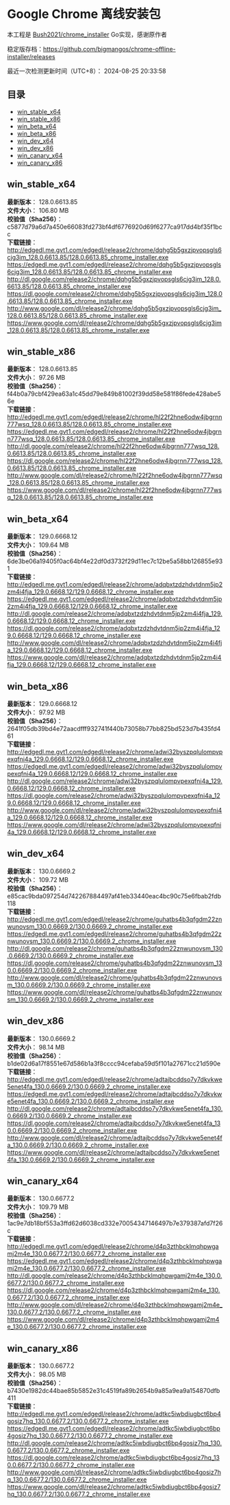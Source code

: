 # Google Chrome 离线安装包
本工程是 [Bush2021/chrome_installer](https://github.com/Bush2021/chrome_installer) Go实现，感谢原作者

稳定版存档：<https://github.com/bigmangos/chrome-offline-installer/releases>

最近一次检测更新时间（UTC+8）：
2024-08-25 20:33:58

## 目录
* [win_stable_x64](https://github.com/bigmangos/chrome-offline-installer?tab=readme-ov-file#win_stable_x64)
* [win_stable_x86](https://github.com/bigmangos/chrome-offline-installer?tab=readme-ov-file#win_stable_x86)
* [win_beta_x64](https://github.com/bigmangos/chrome-offline-installer?tab=readme-ov-file#win_beta_x64)
* [win_beta_x86](https://github.com/bigmangos/chrome-offline-installer?tab=readme-ov-file#win_beta_x86)
* [win_dev_x64](https://github.com/bigmangos/chrome-offline-installer?tab=readme-ov-file#win_dev_x64)
* [win_dev_x86](https://github.com/bigmangos/chrome-offline-installer?tab=readme-ov-file#win_dev_x86)
* [win_canary_x64](https://github.com/bigmangos/chrome-offline-installer?tab=readme-ov-file#win_canary_x64)
* [win_canary_x86](https://github.com/bigmangos/chrome-offline-installer?tab=readme-ov-file#win_canary_x86)

## win_stable_x64
**最新版本**： 128.0.6613.85  
**文件大小**： 106.80 MB  
**校验值（Sha256）**： c5877d79a6d7a450e66083fd273bf4df6776920d69f6277ca917dd4bf35f1bcc  
**下载链接**：
http://edgedl.me.gvt1.com/edgedl/release2/chrome/dqhg5b5gxzjpvopsgls6cjg3im_128.0.6613.85/128.0.6613.85_chrome_installer.exe
https://edgedl.me.gvt1.com/edgedl/release2/chrome/dqhg5b5gxzjpvopsgls6cjg3im_128.0.6613.85/128.0.6613.85_chrome_installer.exe
http://dl.google.com/release2/chrome/dqhg5b5gxzjpvopsgls6cjg3im_128.0.6613.85/128.0.6613.85_chrome_installer.exe
https://dl.google.com/release2/chrome/dqhg5b5gxzjpvopsgls6cjg3im_128.0.6613.85/128.0.6613.85_chrome_installer.exe
http://www.google.com/dl/release2/chrome/dqhg5b5gxzjpvopsgls6cjg3im_128.0.6613.85/128.0.6613.85_chrome_installer.exe
https://www.google.com/dl/release2/chrome/dqhg5b5gxzjpvopsgls6cjg3im_128.0.6613.85/128.0.6613.85_chrome_installer.exe
## win_stable_x86
**最新版本**： 128.0.6613.85  
**文件大小**： 97.26 MB  
**校验值（Sha256）**： f44b0a79cbf429ea63a1c45dd79e849b81002f39dd58e581f86fede428abe56e  
**下载链接**：
http://edgedl.me.gvt1.com/edgedl/release2/chrome/hl22f2hne6odw4jbgrnn777wsq_128.0.6613.85/128.0.6613.85_chrome_installer.exe
https://edgedl.me.gvt1.com/edgedl/release2/chrome/hl22f2hne6odw4jbgrnn777wsq_128.0.6613.85/128.0.6613.85_chrome_installer.exe
http://dl.google.com/release2/chrome/hl22f2hne6odw4jbgrnn777wsq_128.0.6613.85/128.0.6613.85_chrome_installer.exe
https://dl.google.com/release2/chrome/hl22f2hne6odw4jbgrnn777wsq_128.0.6613.85/128.0.6613.85_chrome_installer.exe
http://www.google.com/dl/release2/chrome/hl22f2hne6odw4jbgrnn777wsq_128.0.6613.85/128.0.6613.85_chrome_installer.exe
https://www.google.com/dl/release2/chrome/hl22f2hne6odw4jbgrnn777wsq_128.0.6613.85/128.0.6613.85_chrome_installer.exe
## win_beta_x64
**最新版本**： 129.0.6668.12  
**文件大小**： 109.64 MB  
**校验值（Sha256）**： 6de3be06a19405f0ac64bf4e22df0d3732f29d11ec7c12be5a58bb126855e931  
**下载链接**：
http://edgedl.me.gvt1.com/edgedl/release2/chrome/adqbxtzdzhdvtdnm5jp2zm4i4fja_129.0.6668.12/129.0.6668.12_chrome_installer.exe
https://edgedl.me.gvt1.com/edgedl/release2/chrome/adqbxtzdzhdvtdnm5jp2zm4i4fja_129.0.6668.12/129.0.6668.12_chrome_installer.exe
http://dl.google.com/release2/chrome/adqbxtzdzhdvtdnm5jp2zm4i4fja_129.0.6668.12/129.0.6668.12_chrome_installer.exe
https://dl.google.com/release2/chrome/adqbxtzdzhdvtdnm5jp2zm4i4fja_129.0.6668.12/129.0.6668.12_chrome_installer.exe
http://www.google.com/dl/release2/chrome/adqbxtzdzhdvtdnm5jp2zm4i4fja_129.0.6668.12/129.0.6668.12_chrome_installer.exe
https://www.google.com/dl/release2/chrome/adqbxtzdzhdvtdnm5jp2zm4i4fja_129.0.6668.12/129.0.6668.12_chrome_installer.exe
## win_beta_x86
**最新版本**： 129.0.6668.12  
**文件大小**： 97.92 MB  
**校验值（Sha256）**： 2641f05db39bd4e72aacdfff932741f440b73058b77bb825bd523d7b435fd461  
**下载链接**：
http://edgedl.me.gvt1.com/edgedl/release2/chrome/adwi32byszpqlulompvpexqfni4a_129.0.6668.12/129.0.6668.12_chrome_installer.exe
https://edgedl.me.gvt1.com/edgedl/release2/chrome/adwi32byszpqlulompvpexqfni4a_129.0.6668.12/129.0.6668.12_chrome_installer.exe
http://dl.google.com/release2/chrome/adwi32byszpqlulompvpexqfni4a_129.0.6668.12/129.0.6668.12_chrome_installer.exe
https://dl.google.com/release2/chrome/adwi32byszpqlulompvpexqfni4a_129.0.6668.12/129.0.6668.12_chrome_installer.exe
http://www.google.com/dl/release2/chrome/adwi32byszpqlulompvpexqfni4a_129.0.6668.12/129.0.6668.12_chrome_installer.exe
https://www.google.com/dl/release2/chrome/adwi32byszpqlulompvpexqfni4a_129.0.6668.12/129.0.6668.12_chrome_installer.exe
## win_dev_x64
**最新版本**： 130.0.6669.2  
**文件大小**： 109.72 MB  
**校验值（Sha256）**： e85cac9bda097254d742267884497af41eb33440eac4bc90c75e6fbab2fdb118  
**下载链接**：
http://edgedl.me.gvt1.com/edgedl/release2/chrome/guhatbs4b3qfgdm22znwunovsm_130.0.6669.2/130.0.6669.2_chrome_installer.exe
https://edgedl.me.gvt1.com/edgedl/release2/chrome/guhatbs4b3qfgdm22znwunovsm_130.0.6669.2/130.0.6669.2_chrome_installer.exe
http://dl.google.com/release2/chrome/guhatbs4b3qfgdm22znwunovsm_130.0.6669.2/130.0.6669.2_chrome_installer.exe
https://dl.google.com/release2/chrome/guhatbs4b3qfgdm22znwunovsm_130.0.6669.2/130.0.6669.2_chrome_installer.exe
http://www.google.com/dl/release2/chrome/guhatbs4b3qfgdm22znwunovsm_130.0.6669.2/130.0.6669.2_chrome_installer.exe
https://www.google.com/dl/release2/chrome/guhatbs4b3qfgdm22znwunovsm_130.0.6669.2/130.0.6669.2_chrome_installer.exe
## win_dev_x86
**最新版本**： 130.0.6669.2  
**文件大小**： 98.14 MB  
**校验值（Sha256）**： b1de02d6a17f8551e67d586b1a3f8cccc94cefaba59d5f101a27671cc21d590e  
**下载链接**：
http://edgedl.me.gvt1.com/edgedl/release2/chrome/adtajbcddso7y7dkvkwe5enet4fa_130.0.6669.2/130.0.6669.2_chrome_installer.exe
https://edgedl.me.gvt1.com/edgedl/release2/chrome/adtajbcddso7y7dkvkwe5enet4fa_130.0.6669.2/130.0.6669.2_chrome_installer.exe
http://dl.google.com/release2/chrome/adtajbcddso7y7dkvkwe5enet4fa_130.0.6669.2/130.0.6669.2_chrome_installer.exe
https://dl.google.com/release2/chrome/adtajbcddso7y7dkvkwe5enet4fa_130.0.6669.2/130.0.6669.2_chrome_installer.exe
http://www.google.com/dl/release2/chrome/adtajbcddso7y7dkvkwe5enet4fa_130.0.6669.2/130.0.6669.2_chrome_installer.exe
https://www.google.com/dl/release2/chrome/adtajbcddso7y7dkvkwe5enet4fa_130.0.6669.2/130.0.6669.2_chrome_installer.exe
## win_canary_x64
**最新版本**： 130.0.6677.2  
**文件大小**： 109.79 MB  
**校验值（Sha256）**： 1ac9e7db18bf553a3ffd62d6038cd332e70054347146497b7e379387afd7f26c  
**下载链接**：
http://edgedl.me.gvt1.com/edgedl/release2/chrome/d4p3zthbcklmqhpwgamj2m4e_130.0.6677.2/130.0.6677.2_chrome_installer.exe
https://edgedl.me.gvt1.com/edgedl/release2/chrome/d4p3zthbcklmqhpwgamj2m4e_130.0.6677.2/130.0.6677.2_chrome_installer.exe
http://dl.google.com/release2/chrome/d4p3zthbcklmqhpwgamj2m4e_130.0.6677.2/130.0.6677.2_chrome_installer.exe
https://dl.google.com/release2/chrome/d4p3zthbcklmqhpwgamj2m4e_130.0.6677.2/130.0.6677.2_chrome_installer.exe
http://www.google.com/dl/release2/chrome/d4p3zthbcklmqhpwgamj2m4e_130.0.6677.2/130.0.6677.2_chrome_installer.exe
https://www.google.com/dl/release2/chrome/d4p3zthbcklmqhpwgamj2m4e_130.0.6677.2/130.0.6677.2_chrome_installer.exe
## win_canary_x86
**最新版本**： 130.0.6677.2  
**文件大小**： 98.05 MB  
**校验值（Sha256）**： b7430e1982dc44bae85b5852e31c4519fa89b2654b9a85a9ea9a154870dfb411  
**下载链接**：
http://edgedl.me.gvt1.com/edgedl/release2/chrome/adtkc5iwbdiugbct6bp4gosiz7hq_130.0.6677.2/130.0.6677.2_chrome_installer.exe
https://edgedl.me.gvt1.com/edgedl/release2/chrome/adtkc5iwbdiugbct6bp4gosiz7hq_130.0.6677.2/130.0.6677.2_chrome_installer.exe
http://dl.google.com/release2/chrome/adtkc5iwbdiugbct6bp4gosiz7hq_130.0.6677.2/130.0.6677.2_chrome_installer.exe
https://dl.google.com/release2/chrome/adtkc5iwbdiugbct6bp4gosiz7hq_130.0.6677.2/130.0.6677.2_chrome_installer.exe
http://www.google.com/dl/release2/chrome/adtkc5iwbdiugbct6bp4gosiz7hq_130.0.6677.2/130.0.6677.2_chrome_installer.exe
https://www.google.com/dl/release2/chrome/adtkc5iwbdiugbct6bp4gosiz7hq_130.0.6677.2/130.0.6677.2_chrome_installer.exe
